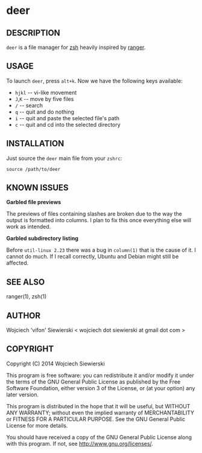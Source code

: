 deer
====

DESCRIPTION
-----------

`deer` is a file manager for [zsh](http://zsh.sourceforge.net/) heavily inspired
by [ranger](http://ranger.nongnu.org/).

USAGE
-----

To launch `deer`, press `alt+k`. Now we have the following keys available:

* `hjkl` --  vi-like movement
* `J`,`K` --  move by five files
* `/` -- search
* `q` -- quit and do nothing
* `i` -- quit and paste the selected file's path
* `c` -- quit and cd into the selected directory

INSTALLATION
------------

Just source the `deer` main file from your `zshrc`:

    source /path/to/deer

KNOWN ISSUES
------------

**Garbled file previews**

The previews of files containing slashes are broken due to the way the
output is formatted into columns. I plan to fix this once everything
else will work as intended.

**Garbled subdirectory listing**

Before `util-linux 2.23` there was a bug in `column(1)` that is the
cause of it. I cannot do much. If I recall correctly, Ubuntu and
Debian might still be affected.

SEE ALSO
--------

ranger(1), zsh(1)

AUTHOR
------

Wojciech 'vifon' Siewierski < wojciech dot siewierski at gmail dot com >

COPYRIGHT
---------

Copyright (C) 2014  Wojciech Siewierski

This program is free software: you can redistribute it and/or modify
it under the terms of the GNU General Public License as published by
the Free Software Foundation, either version 3 of the License, or
(at your option) any later version.

This program is distributed in the hope that it will be useful,
but WITHOUT ANY WARRANTY; without even the implied warranty of
MERCHANTABILITY or FITNESS FOR A PARTICULAR PURPOSE.  See the
GNU General Public License for more details.

You should have received a copy of the GNU General Public License
along with this program.  If not, see <http://www.gnu.org/licenses/>.
